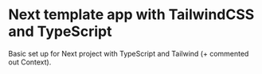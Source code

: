 # Next template app with TailwindCSS and TypeScript

Basic set up for Next project with TypeScript and Tailwind (+ commented out Context).